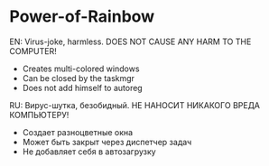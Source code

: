 # Power-of-Rainbow

EN:
Virus-joke, harmless.
DOES NOT CAUSE ANY HARM TO THE COMPUTER!

- Creates multi-colored windows
- Can be closed by the taskmgr
- Does not add himself to autoreg 


RU:
Вирус-шутка, безобидный.
НЕ НАНОСИТ НИКАКОГО ВРЕДА КОМПЬЮТЕРУ!

- Создает разноцветные окна
- Может быть закрыт через диспетчер задач
- Не добавляет себя в автозагрузку
